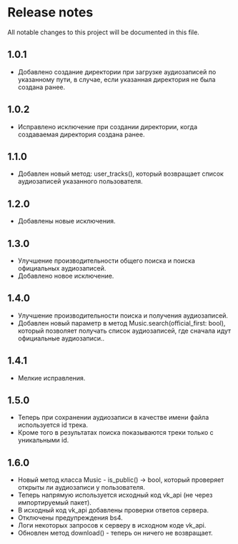 # Release notes

All notable changes to this project will be documented in this file.

## 1.0.1

- Добавлено создание директории при загрузке аудиозаписей по указанному пути,
  в случае, если указанная директория не была создана ранее.

## 1.0.2

- Исправлено исключение при создании директории, когда создаваемая директория создана ранее.

## 1.1.0

- Добавлен новый метод: user_tracks(), который возвращает список аудиозаписей указанного пользователя.

## 1.2.0

- Добавлены новые исключения.

## 1.3.0

- Улучшение производительности общего поиска и поиска официальных аудиозаписей.
- Добавлено новое исключение.

## 1.4.0

- Улучшение производительности поиска и получения аудиозаписей.
- Добавлен новый параметр в метод Music.search(official_first: bool), который позволяет получать список аудиозаписей,
  где сначала идут официальные аудиозаписи..

## 1.4.1

- Мелкие исправления.

## 1.5.0

- Теперь при сохранении аудиозаписи в качестве имени файла используется id трека.
- Кроме того в результатах поиска показываются треки только с уникальными id.

## 1.6.0

- Новый метод класса Music - is_public() -> bool, который проверяет открыты ли аудиозаписи у пользователя.
- Теперь напрямую используется исходный код vk_api (не через импортируемый пакет).
- В исходный код vk_api добавлены проверки ответов сервера.
- Отключены предупреждения bs4.
- Логи некоторых запросов к серверу в исходном коде vk_api.
- Обновлен метод download() - теперь он ничего не возвращает.

